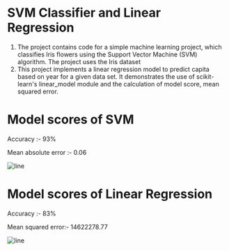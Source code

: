 # SVM Classifier and Linear Regression
1) The project contains code for a simple machine learning project, which classifies Iris flowers using the Support Vector Machine (SVM) algorithm. The project uses the Iris dataset
2) This project implements a linear regression model to predict capita based on year for a given data set. It demonstrates the use of scikit-learn's linear_model module and the calculation of model score, mean squared error.

# Model scores of SVM

Accuracy :- 93%

Mean absolute error :- 0.06

![line](https://user-images.githubusercontent.com/113977239/227000601-2f0982b7-f80d-4b80-aa30-456e0fd7da13.png)

# Model scores of Linear Regression

Accuracy :- 83%

Mean squared error:- 14622278.77

![line](https://user-images.githubusercontent.com/113977239/227000225-e5763357-6c7b-41dd-9c07-acfa7399402b.png)
